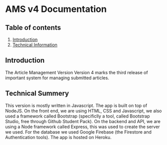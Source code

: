# AMS v4 Documentation

## Table of contents 

1. [Introduction](##introduction)
2. [Technical Information](##Technicalinformation)

## Introduction
The Article Management Version Version 4 marks the third release of important system for managing submitted articles.

## Technical Summery
This version is mostly written in Javascript. The app is built on top of NodeJS. On the front end, we are using HTML, CSS and Javascript, we also used a framework called Bootstrap (specificlly a tool, called Bootstrap Studio, free through Github Student Pack). On the backend and API, we are using a Node framework called Express, this was used to create the server we used. For the database we used Google Firebase (the Firestore and Authentication tools). The app is hosted on Heroku.
